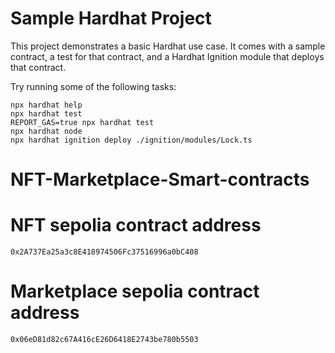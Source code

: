 # Sample Hardhat Project

This project demonstrates a basic Hardhat use case. It comes with a sample contract, a test for that contract, and a Hardhat Ignition module that deploys that contract.

Try running some of the following tasks:

```shell
npx hardhat help
npx hardhat test
REPORT_GAS=true npx hardhat test
npx hardhat node
npx hardhat ignition deploy ./ignition/modules/Lock.ts
```
# NFT-Marketplace-Smart-contracts


# NFT sepolia contract address
```shell
0x2A737Ea25a3c8E418974506Fc37516996a0bC408
```


# Marketplace sepolia contract address
```shell
0x06eD81d82c67A416cE26D6418E2743be780b5503
```

